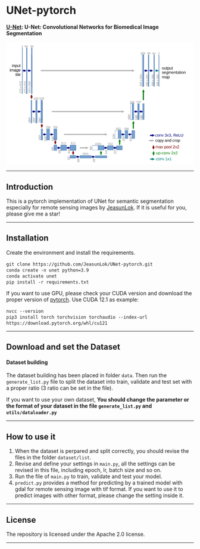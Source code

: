 # UNet-pytorch
<b>[U-Net](https://arxiv.org/abs/1505.04597): U-Net: Convolutional Networks for Biomedical Image Segmentation</b>

![](utils/UNet.png)

***
## Introduction
This is a pytorch implementation of UNet for semantic segmentation especially for remote sensing images by [JeasunLok](https://github.com/JeasunLok). If it is useful for you, please give me a star!

***

## Installation
Create the environment and install the requirements.
```
git clone https://github.com/JeasunLok/UNet-pytorch.git
conda create -n unet python=3.9
conda activate unet
pip install -r requirements.txt
```
If you want to use GPU, please check your CUDA version and download the proper version of [pytorch](https://pytorch.org/get-started/locally/). Use CUDA 12.1 as example:
```
nvcc --version
pip3 install torch torchvision torchaudio --index-url https://download.pytorch.org/whl/cu121
```
***

## Download and set the Dataset
#### Dataset building
The dataset building has been placed in folder ```data```. Then run the ```generate_list.py``` file to split the dataset into train, validate and test set with a proper ratio (3 ratio can be set in the file). 

If you want to use your own dataset, <b>You should change the parameter or the format of your dataset in the file ```generate_list.py``` and ```utils/dataloader.py``` </b> 

***

## How to use it
1. When the dataset is perpared and split correctly, you should revise the files in the folder ```dataset/list```.
2. Revise and define your settings in ```main.py```, all the settings can be revised in this file, including epoch, lr, batch size and so on.
3. Run the file of ```main.py``` to train, validate and test your model.
4. ```predict.py``` provides a method for predicting by a trained model with gdal for remote sensing image with tif format. If you want to use it to predict images with other format, please change the setting inside it.
***

## License
The repository is licensed under the Apache 2.0 license.
***
